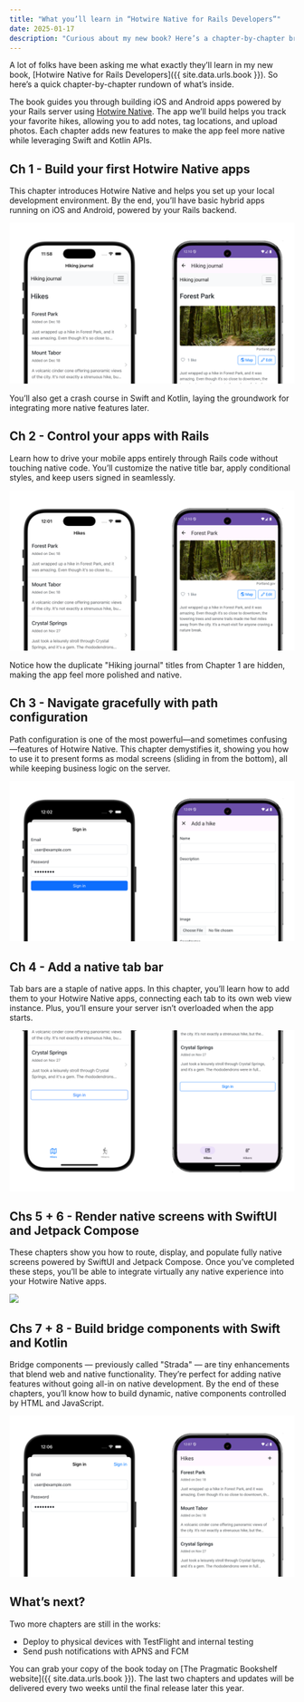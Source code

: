 ```yaml
---
title: "What you’ll learn in “Hotwire Native for Rails Developers”"
date: 2025-01-17
description: "Curious about my new book? Here’s a chapter-by-chapter breakdown of what you'll learn, with screenshots."
---
```


A lot of folks have been asking me what exactly they’ll learn in my new book, [Hotwire Native for Rails Developers]({{ site.data.urls.book }}). So here’s a quick chapter-by-chapter rundown of what’s inside.

The book guides you through building iOS and Android apps powered by your Rails server using [Hotwire Native](https://native.hotwired.dev/). The app we’ll build helps you track your favorite hikes, allowing you to add notes, tag locations, and upload photos. Each chapter adds new features to make the app feel more native while leveraging Swift and Kotlin APIs.

## Ch 1 - Build your first Hotwire Native apps

This chapter introduces Hotwire Native and helps you set up your local development environment. By the end, you’ll have basic hybrid apps running on iOS and Android, powered by your Rails backend.

![](/assets/images/hotwire-native-book-chapters/chapter1.png)

You’ll also get a crash course in Swift and Kotlin, laying the groundwork for integrating more native features later.

## Ch 2 - Control your apps with Rails

Learn how to drive your mobile apps entirely through Rails code without touching native code. You’ll customize the native title bar, apply conditional styles, and keep users signed in seamlessly.

![](/assets/images/hotwire-native-book-chapters/chapter2.png)

Notice how the duplicate "Hiking journal" titles from Chapter 1 are hidden, making the app feel more polished and native.

## Ch 3 - Navigate gracefully with path configuration

Path configuration is one of the most powerful—and sometimes confusing—features of Hotwire Native. This chapter demystifies it, showing you how to use it to present forms as modal screens (sliding in from the bottom), all while keeping business logic on the server.

![](/assets/images/hotwire-native-book-chapters/chapter3.png)

## Ch 4 - Add a native tab bar

Tab bars are a staple of native apps. In this chapter, you’ll learn how to add them to your Hotwire Native apps, connecting each tab to its own web view instance. Plus, you’ll ensure your server isn’t overloaded when the app starts.

![](/assets/images/hotwire-native-book-chapters/chapter4.png)

## Chs 5 + 6 - Render native screens with SwiftUI and Jetpack Compose

These chapters show you how to route, display, and populate fully native screens powered by SwiftUI and Jetpack Compose. Once you’ve completed these steps, you’ll be able to integrate virtually any native experience into your Hotwire Native apps.

![](/assets/images/hotwire-native-book-chapters/chapters56.png)

## Chs 7 + 8 - Build bridge components with Swift and Kotlin

Bridge components — previously called "Strada" — are tiny enhancements that blend web and native functionality. They’re perfect for adding native features without going all-in on native development. By the end of these chapters, you’ll know how to build dynamic, native components controlled by HTML and JavaScript.

![](/assets/images/hotwire-native-book-chapters/chapters78.png)

## What’s next?

Two more chapters are still in the works:

* Deploy to physical devices with TestFlight and internal testing
* Send push notifications with APNS and FCM

You can grab your copy of the book today on [The Pragmatic Bookshelf website]({{ site.data.urls.book }}). The last two chapters and updates will be delivered every two weeks until the final release later this year.
